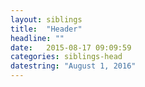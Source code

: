 ```yaml
---
layout: siblings
title:  "Header"
headline: ""
date:   2015-08-17 09:09:59
categories: siblings-head
datestring: "August 1, 2016"
---
```

